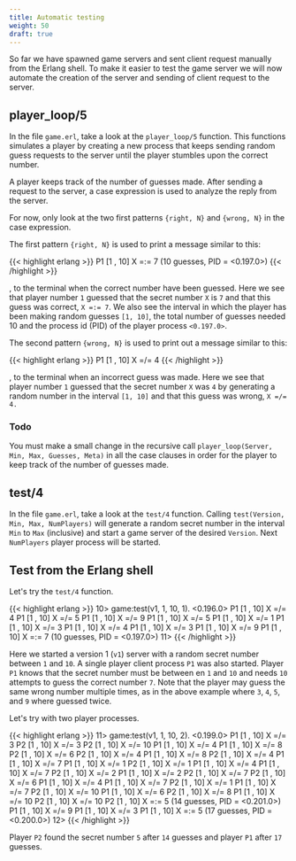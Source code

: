 ```yaml
---
title: Automatic testing
weight: 50
draft: true
---
```


So far we have spawned game servers and sent client request manually from the Erlang
shell. To make it easier to test the game server we will now automate the
creation of the server and sending of client request to the server.

## player_loop/5

In the file `game.erl`, take a look at the `player_loop/5`  function. This functions
simulates a player by creating a new process that keeps sending random guess
requests to the server until the player stumbles upon the correct number.

A player keeps track of the number of guesses made.
After sending a request to the server, a case expression is used to analyze the
reply from the server.

For now, only look at the two first patterns `{right, N}` and `{wrong, N}` in the
case expression.

The first pattern `{right, N}` is used to print a message similar to this:

{{< highlight erlang >}}
P1 [1 , 10] X =:= 7 (10 guesses, PID = <0.197.0>)
{{< /highlight >}}

, to the terminal when the correct number have been guessed. Here we see that
player number `1` guessed that the secret number `X` is `7` and that this guess was
correct, `X =:= 7`.  We also see the interval in which the player has been making
random guesses `[1, 10]`, the total number of guesses needed 10 and the process id
(PID) of the player process `<0.197.0>`.

The second pattern `{wrong, N}` is used to print out a message similar to this:

{{< highlight erlang >}}
P1 [1 , 10] X =/= 4
{{< /highlight >}}

, to the terminal when an incorrect guess was made. Here we see that player
number `1` guessed that the secret number `X` was `4` by generating a random number in
the interval `[1, 10]` and that this guess was wrong, `X =/= 4.`

### Todo

You must make a small change in the recursive call `player_loop(Server, Min, Max,
Guesses, Meta)` in all the case clauses in order for the player to keep track of
the number of guesses made. 

## test/4

In the file `game.erl`, take a look at the `test/4` function. Calling `test(Version,
Min, Max, NumPlayers)` will generate a random secret number in the interval `Min`
to `Max` (inclusive) and start a game server of the desired `Version`. Next
`NumPlayers` player process will be started.

## Test from the Erlang shell

Let's try the `test/4` function. 

{{< highlight erlang >}}
10> game:test(v1, 1, 10, 1).
<0.196.0>
P1 [1 , 10] X =/= 4 
P1 [1 , 10] X =/= 5 
P1 [1 , 10] X =/= 9 
P1 [1 , 10] X =/= 5 
P1 [1 , 10] X =/= 1 
P1 [1 , 10] X =/= 3 
P1 [1 , 10] X =/= 4 
P1 [1 , 10] X =/= 3 
P1 [1 , 10] X =/= 9 
P1 [1 , 10] X =:= 7 (10 guesses, PID = <0.197.0>)
11> 
{{< /highlight >}}


Here we started a version 1 (`v1`) server with a random secret number between `1` and `10`.
A single player client process `P1` was also started. Player `P1` knows that the
secret number must be between en `1` and `10` and needs `10` attempts to guess the
correct number `7`. Note that the player may guess the same wrong number multiple
times, as in the above example where `3`, `4`, `5`, and `9` where guessed twice. 

Let's try with two player processes.


{{< highlight erlang >}}
11> game:test(v1, 1, 10, 2). 
<0.199.0>
P1 [1 , 10] X =/= 3 
P2 [1 , 10] X =/= 3 
P2 [1 , 10] X =/= 10 
P1 [1 , 10] X =/= 4 
P1 [1 , 10] X =/= 8 
P2 [1 , 10] X =/= 6 
P2 [1 , 10] X =/= 4 
P1 [1 , 10] X =/= 8 
P2 [1 , 10] X =/= 4 
P1 [1 , 10] X =/= 7 
P1 [1 , 10] X =/= 1 
P2 [1 , 10] X =/= 1 
P1 [1 , 10] X =/= 4 
P1 [1 , 10] X =/= 7 
P2 [1 , 10] X =/= 2 
P1 [1 , 10] X =/= 2 
P2 [1 , 10] X =/= 7 
P2 [1 , 10] X =/= 6 
P1 [1 , 10] X =/= 4 
P1 [1 , 10] X =/= 7 
P2 [1 , 10] X =/= 1 
P1 [1 , 10] X =/= 7 
P2 [1 , 10] X =/= 10 
P1 [1 , 10] X =/= 6 
P2 [1 , 10] X =/= 8 
P1 [1 , 10] X =/= 10 
P2 [1 , 10] X =/= 10 
P2 [1 , 10] X =:= 5 (14 guesses, PID = <0.201.0>)
P1 [1 , 10] X =/= 9 
P1 [1 , 10] X =/= 3 
P1 [1 , 10] X =:= 5 (17 guesses, PID = <0.200.0>)
12> 
{{< /highlight >}}

Player `P2` found the secret number `5` after `14` guesses and player `P1` after `17`
guesses.
